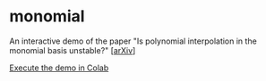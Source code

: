 # monomial
An interactive demo of the paper "Is polynomial interpolation in the monomial basis unstable?" [[arXiv](https://arxiv.org/abs/2212.10519)]

[Execute the demo in Colab](https://uoft.me/monomial)
